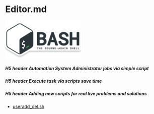 # Editor.md
![](https://github.com/chsnv/Bash_Script/blob/main/img/bash.png)

##### H5 header Automation System Administrator jobs via simple script
##### H5 header Execute task via scripts save time 
##### H5 header Adding new scripts for real live problems and solutions

- [useradd_del.sh](https://github.com/chsnv/Bash_Script/blob/main/scripts/useradd_del.sh "useradd_del.sh")



